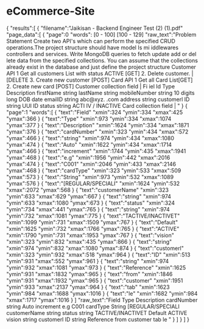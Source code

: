 # eCommerce-Site

{
"results":[
{
"filename":"Jaikisan - Backend Engineer Test (2) (1).pdf"
"page_data":[
{
"page":0
"words":
[0 - 100]
[100 - 129]
"raw_text":"Problem Statement Create two API's which can perform the specified CRUD operations.The project structure should have model Is mi iddlewares controllers and services. Write MongoDB queries to fetch update add or del lete data from the specified collections. You can assume that the collections already exist in the database and just define the project structure Customer API 1 Get all customers List with status ACTIVE [GET] 2. Delete customer. | [DELETE 3. Create new customer [POST] Card API 1 Get all Card List[GET] 2. Create new card [POST] Customer collection field | Fi iel Id Type Description firstName string lastName string mobileNumber string 10 digits long DOB date emaillD string abc@xyz. .com address string customerl ID string UUI ID status string ACTI IV / INACTIVE Card collection field | "
}
{
"page":1
"words":[
{
"text":"Field"
"xmin":324
"ymin":334
"xmax":425
"ymax":366
}
{
"text":"Type"
"xmin":973
"ymin":334
"xmax":1074
"ymax":377
}
{
"text":"Description"
"xmin":1624
"ymin":334
"xmax":1871
"ymax":376
}
{
"text":"cardNumber"
"xmin":323
"ymin":434
"xmax":572
"ymax":466
}
{
"text":"string"
"xmin":974
"ymin":434
"xmax":1080
"ymax":474
}
{
"text":"Auto"
"xmin":1622
"ymin":434
"xmax":1714
"ymax":466
}
{
"text":"increment"
"xmin":1744
"ymin":435
"xmax":1941
"ymax":468
}
{
"text":"e.g"
"xmin":1956
"ymin":442
"xmax":2016
"ymax":474
}
{
"text":"C001"
"xmin":2046
"ymin":433
"xmax":2146
"ymax":468
}
{
"text":"cardType"
"xmin":323
"ymin":533
"xmax":509
"ymax":573
}
{
"text":"String"
"xmin":973
"ymin":532
"xmax":1089
"ymax":576
}
{
"text":"[REGULAR/SPECIALI"
"xmin":1624
"ymin":532
"xmax":2072
"ymax":568
}
{
"text":"customerName"
"xmin":323
"ymin":633
"xmax":629
"ymax":667
}
{
"text":"string"
"xmin":974
"ymin":633
"xmax":1080
"ymax":673
}
{
"text":"status"
"xmin":324
"ymin":734
"xmax":441
"ymax":765
}
{
"text":"string"
"xmin":974
"ymin":732
"xmax":1081
"ymax":775
}
{
"text":"TACTIVE/INACTIVET"
"xmin":1099
"ymin":731
"xmax":1509
"ymax":767
}
{
"text":"Default"
"xmin":1625
"ymin":732
"xmax":1766
"ymax":765
}
{
"text":"ACTIVE"
"xmin":1790
"ymin":731
"xmax":1953
"ymax":767
}
{
"text":"vision"
"xmin":323
"ymin":832
"xmax":435
"ymax":866
}
{
"text":"string"
"xmin":974
"ymin":832
"xmax":1080
"ymax":874
}
{
"text":"customerl"
"xmin":323
"ymin":932
"xmax":518
"ymax":964
}
{
"text":"ID"
"xmin":513
"ymin":931
"xmax":552
"ymax":961
}
{
"text":"string"
"xmin":974
"ymin":932
"xmax":1081
"ymax":973
}
{
"text":"Reference"
"xmin":1625
"ymin":931
"xmax":1832
"ymax":965
}
{
"text":"from"
"xmin":1846
"ymin":931
"xmax":1932
"ymax":965
}
{
"text":"customer"
"xmin":1951
"ymin":933
"xmax":2137
"ymax":964
}
{
"text":"tab"
"xmin":1623
"ymin":984
"xmax":1688
"ymax":1016
}
{
"text":"le"
"xmin":1682
"ymin":984
"xmax":1717
"ymax":1016
}
]
"raw_text":"Field Type Description cardNumber string Auto increment e.g C001 cardType String [REGULAR/SPECIALI customerName string status string TACTIVE/INACTIVET Default ACTIVE vision string customerl ID string Reference from customer tab le "
}
]
}
]
}

